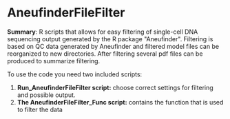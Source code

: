 # AneufinderFileFilter

__Summary__: R scripts that allows for easy filtering of single-cell DNA sequencing output generated by the R package "Aneufinder". Filtering is based on QC data generated by Aneufinder and filtered model files can be reorganized to new directories. After filtering several pdf files can be produced to summarize filtering. 

To use the code you need two included scripts:
1. __Run_AneufinderFileFilter script:__ choose correct settings for filtering and possible output.
1. __The AneufinderFileFilter_Func script:__ contains the function that is used to filter the data
